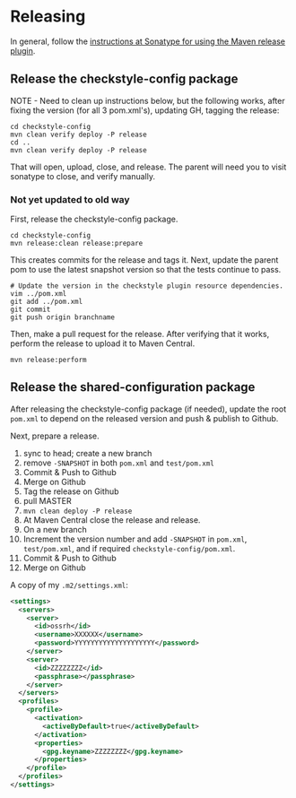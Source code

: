 # Releasing

In general, follow the [instructions at Sonatype for using the Maven release
plugin](http://central.sonatype.org/pages/apache-maven.html).

## Release the checkstyle-config package

NOTE - Need to clean up instructions below, but the following works, after fixing the version (for
all 3 pom.xml's), updating GH, tagging the release:

    cd checkstyle-config
    mvn clean verify deploy -P release
    cd ..
    mvn clean verify deploy -P release

That will open, upload, close, and release.  The parent will need you to visit sonatype to close,
and verify manually.

### Not yet updated to old way

First, release the checkstyle-config package.

    cd checkstyle-config
    mvn release:clean release:prepare

This creates commits for the release and tags it. Next, update the parent pom
to use the latest snapshot version so that the tests continue to pass.

    # Update the version in the checkstyle plugin resource dependencies.
    vim ../pom.xml
    git add ../pom.xml
    git commit
    git push origin branchname

Then, make a pull request for the release. After verifying that it works,
perform the release to upload it to Maven Central.

    mvn release:perform

## Release the shared-configuration package

After releasing the checkstyle-config package (if needed), update the root `pom.xml` to
depend on the released version and push & publish to Github.

<!--
    # Use the latest released version of checkstyle-config.
    vim pom.xml
    git add pom.xml
    git commit
 -->


Next, prepare a release.

1. sync to head; create a new branch
1. remove `-SNAPSHOT` in both `pom.xml` and `test/pom.xml`
1. Commit & Push to Github
1. Merge on Github
1. Tag the release on Github
1. pull MASTER
1. `mvn clean deploy -P release`
1. At Maven Central close the release and release.
1. On a new branch
1. Increment the version number and add `-SNAPSHOT` in `pom.xml`, `test/pom.xml`, and if required
`checkstyle-config/pom.xml`.
1. Commit & Push to Github
1. Merge on Github

<!--
    mvn release:clean release:prepare

Next, update the version of the parent in `test/pom.xml`. Also update `pom.xml`
to use the latest snapshot of checkstyle-config.

Then, make a pull request for the release. After verifying that it works,
perform the release to upload it to Maven Central.

    mvn release:perform
 -->

A copy of my `.m2/settings.xml`:
```xml
<settings>
  <servers>
    <server>
      <id>ossrh</id>
      <username>XXXXXX</username>
      <password>YYYYYYYYYYYYYYYYYYYY</password>
    </server>
    <server>
      <id>ZZZZZZZZ</id>
      <passphrase></passphrase>
    </server>
  </servers>
  <profiles>
    <profile>
      <activation>
        <activeByDefault>true</activeByDefault>
      </activation>
      <properties>
        <gpg.keyname>ZZZZZZZZ</gpg.keyname>
      </properties>
    </profile>
  </profiles>
</settings>
```
